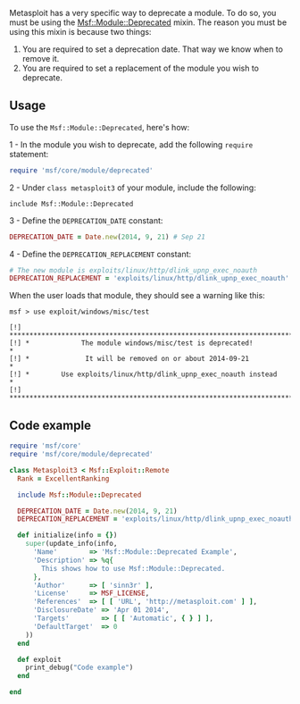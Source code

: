 Metasploit has a very specific way to deprecate a module. To do so, you must be using the [Msf::Module::Deprecated](https://github.com/rapid7/metasploit-framework/blob/master/lib/msf/core/module/deprecated.rb) mixin. The reason you must be using this mixin is because two things:

1. You are required to set a deprecation date. That way we know when to remove it.
2. You are required to set a replacement of the module you wish to deprecate.

## Usage

To use the ```Msf::Module::Deprecated```, here's how:

1 - In the module you wish to deprecate, add the following ```require``` statement:

```ruby
require 'msf/core/module/deprecated'
```

2 - Under ```class metasploit3``` of your module, include the following:

```
include Msf::Module::Deprecated
```

3 - Define the ```DEPRECATION_DATE``` constant:

```ruby
DEPRECATION_DATE = Date.new(2014, 9, 21) # Sep 21
```

4 - Define the ```DEPRECATION_REPLACEMENT``` constant:

```ruby
# The new module is exploits/linux/http/dlink_upnp_exec_noauth
DEPRECATION_REPLACEMENT = 'exploits/linux/http/dlink_upnp_exec_noauth'
```

When the user loads that module, they should see a warning like this:

```
msf > use exploit/windows/misc/test 

[!] ************************************************************************
[!] *             The module windows/misc/test is deprecated!              *
[!] *              It will be removed on or about 2014-09-21               *
[!] *        Use exploits/linux/http/dlink_upnp_exec_noauth instead        *
[!] ************************************************************************
```

## Code example

```ruby
require 'msf/core'
require 'msf/core/module/deprecated'

class Metasploit3 < Msf::Exploit::Remote
  Rank = ExcellentRanking

  include Msf::Module::Deprecated

  DEPRECATION_DATE = Date.new(2014, 9, 21)
  DEPRECATION_REPLACEMENT = 'exploits/linux/http/dlink_upnp_exec_noauth'

  def initialize(info = {})
    super(update_info(info,
      'Name'        => 'Msf::Module::Deprecated Example',
      'Description' => %q{
        This shows how to use Msf::Module::Deprecated.
      },
      'Author'      => [ 'sinn3r' ],
      'License'     => MSF_LICENSE,
      'References'  => [ [ 'URL', 'http://metasploit.com' ] ],
      'DisclosureDate' => 'Apr 01 2014',
      'Targets'        => [ [ 'Automatic', { } ] ],
      'DefaultTarget'  => 0
    ))
  end

  def exploit
    print_debug("Code example")
  end

end
```